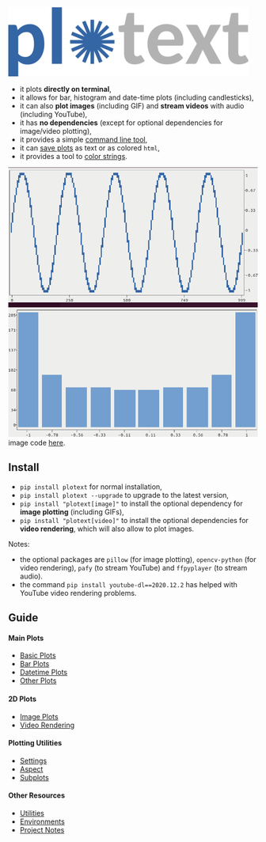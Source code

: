 <p align="left">  <img src="https://raw.githubusercontent.com/piccolomo/plotext/master/images/logo.png" /></p>

- it plots **directly on terminal**,
- it allows for bar, histogram and date-time plots (including candlesticks),
- it can also **plot images** (including GIF) and **stream videos** with audio (including YouTube),
- it has **no dependencies** (except for optional dependencies for image/video plotting),
- it provides a simple [command line tool](https://github.com/piccolomo/plotext/blob/master/readme/utilities.md#command-line-tool),
- it can [save plots](https://github.com/piccolomo/plotext/blob/master/readme/utilities.md#other-functions) as text or as colored `html`,
- it provides a tool to [color strings](https://github.com/piccolomo/plotext/blob/master/readme/utilities.md#colored-text).

![subplots](https://raw.githubusercontent.com/piccolomo/plotext/master/images/subplots.png)
image code [here](https://github.com/piccolomo/plotext/blob/master/readme/subplots.md).

## Install
- `pip install plotext` for normal installation,
- `pip install plotext --upgrade` to upgrade to the latest version,
- `pip install "plotext[image]"` to install the optional dependency for **image plotting** (including GIFs),
- `pip install "plotext[video]"` to install the optional dependencies for **video rendering**, which will also allow to plot images. 

Notes:

- the optional packages are `pillow` (for image plotting), `opencv-python` (for video rendering), `pafy` (to stream YouTube) and `ffpyplayer` (to stream audio).
- the command `pip install youtube-dl==2020.12.2` has helped with YouTube video rendering problems.


## Guide

#### Main Plots
- [Basic Plots](https://github.com/piccolomo/plotext/blob/master/readme/basic.md)
- [Bar Plots](https://github.com/piccolomo/plotext/blob/master/readme/bar.md)
- [Datetime Plots](https://github.com/piccolomo/plotext/blob/master/readme/datetime.md)
- [Other Plots](https://github.com/piccolomo/plotext/blob/master/readme/other.md)

#### 2D Plots
- [Image Plots](https://github.com/piccolomo/plotext/blob/master/readme/image.md)
- [Video Rendering](https://github.com/piccolomo/plotext/blob/master/readme/video.md)

#### Plotting Utilities
- [Settings](https://github.com/piccolomo/plotext/blob/master/readme/settings.md)
- [Aspect](https://github.com/piccolomo/plotext/blob/master/readme/aspect.md)
- [Subplots](https://github.com/piccolomo/plotext/blob/master/readme/subplots.md)

#### Other Resources
- [Utilities](https://github.com/piccolomo/plotext/blob/master/readme/utilities.md)
- [Environments](https://github.com/piccolomo/plotext/blob/master/readme/environments.md)
- [Project Notes](https://github.com/piccolomo/plotext/blob/master/readme/notes.md)